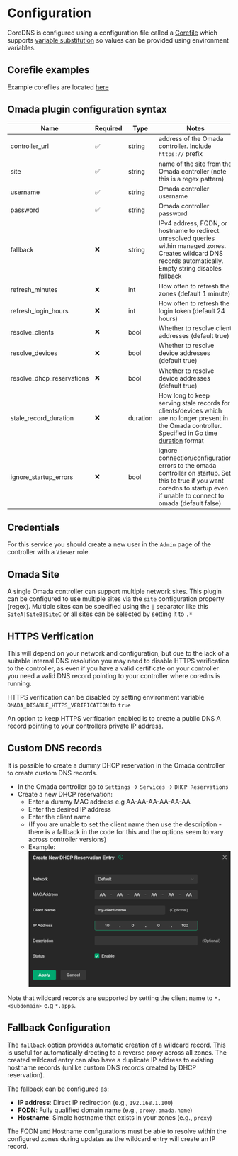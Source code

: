 # Configuration

CoreDNS is configured using a configuration file called a [Corefile](https://coredns.io/2017/07/23/corefile-explained/) which supports [variable substitution](https://coredns.io/manual/configuration/#environment-variables) so values can be provided using environment variables.

## Corefile examples
Example corefiles are located [here](../corefile-examples)

## Omada plugin configuration syntax

| Name                      | Required | Type     | Notes                                                                                                                                                        |
|---------------------------|----------|----------|--------------------------------------------------------------------------------------------------------------------------------------------------------------|
| controller_url            | ✅        | string   | address of the Omada controller. Include `https://` prefix                                                                                                   |
| site                      | ✅        | string   | name of the site from the Omada controller (note this is a regex pattern)                                                                                    |
| username                  | ✅        | string   | Omada controller username                                                                                                                                    |
| password                  | ✅        | string   | Omada controller password                                                                                                                                    |
| fallback                  | ❌        | string   | IPv4 address, FQDN, or hostname to redirect unresolved queries within managed zones. Creates wildcard DNS records automatically. Empty string disables fallback |
| refresh_minutes           | ❌        | int      | How often to refresh the zones (default 1 minute)                                                                                                            |
| refresh_login_hours       | ❌        | int      | How often to refresh the login token (default 24 hours)                                                                                                      |
| resolve_clients           | ❌        | bool     | Whether to resolve client addresses (default true)                                                                                                                        |
| resolve_devices           | ❌        | bool     | Whether to resolve device addresses (default true)                                                                                                              |
| resolve_dhcp_reservations | ❌        | bool     | Whether to resolve device addresses (default true)                                                                                                                        |
| stale_record_duration     | ❌        | duration | How long to keep serving stale records for clients/devices which are no longer present in the Omada controller. Specified in Go time [duration](https://pkg.go.dev/time#ParseDuration) format |
| ignore_startup_errors | ❌        | bool     | ignore connection/configuration errors to the omada controller on startup. Set this to true if you want coredns to startup even if unable to connect to omada (default false)                                                                   |


## Credentials

For this service you should create a new user in the `Admin` page of the controller with a `Viewer` role.

## Omada Site

A single Omada controller can support multiple network sites. This plugin can be configured to use multiple sites via the `site` configuration property (regex). Multiple sites can be specified using the `|` separator like this `SiteA|SiteB|SiteC` or all sites can be selected by setting it to `.*`

## HTTPS Verification

This will depend on your network and configuration, but due to the lack of a suitable internal DNS resolution you may need to disable HTTPS verification to the controller, as even if you have a valid certificate on your controller you need a valid DNS record pointing to your controller where coredns is running.

HTTPS verification can be disabled by setting environment variable `OMADA_DISABLE_HTTPS_VERIFICATION` to `true`

An option to keep HTTPS verification enabled is to create a public DNS A record pointing to your controllers private IP address.

## Custom DNS records

It is possible to create a dummy DHCP reservation in the Omada controller to create custom DNS records.

* In the Omada controller go to `Settings` -> `Services` -> `DHCP Reservations`
* Create a new DHCP reservation:
    - Enter a dummy MAC address e.g AA-AA-AA-AA-AA-AA
    - Enter the desired IP address
    - Enter the client name
    - (If you are unable to set the client name then use the description - there is a fallback in the code for this and the options seem to vary across controller versions)
    - Example: ![image](dhcp-reservation.png)

Note that wildcard records are supported by setting the client name to `*.<subdomain>` e.g `*.apps`.

## Fallback Configuration

The `fallback` option provides automatic creation of a wildcard record. This is useful for automatically drecting to a reverse proxy across all zones. The created wildcard entry can also have a duplicate IP address to existing hostname records (unlike custom DNS records created by DHCP reservation).

The fallback can be configured as:

- **IP address**: Direct IP redirection (e.g., `192.168.1.100`)
- **FQDN**: Fully qualified domain name (e.g., `proxy.omada.home`)
- **Hostname**: Simple hostname that exists in your zones (e.g., `proxy`)

The FQDN and Hostname configurations must be able to resolve within the configured zones during updates as the wildcard entry will create an IP record.
